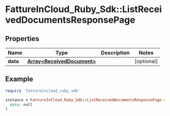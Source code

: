 # FattureInCloud_Ruby_Sdk::ListReceivedDocumentsResponsePage

## Properties

| Name | Type | Description | Notes |
| ---- | ---- | ----------- | ----- |
| **data** | [**Array&lt;ReceivedDocument&gt;**](ReceivedDocument.md) |  | [optional] |

## Example

```ruby
require 'fattureincloud_ruby_sdk'

instance = FattureInCloud_Ruby_Sdk::ListReceivedDocumentsResponsePage.new(
  data: null
)
```

